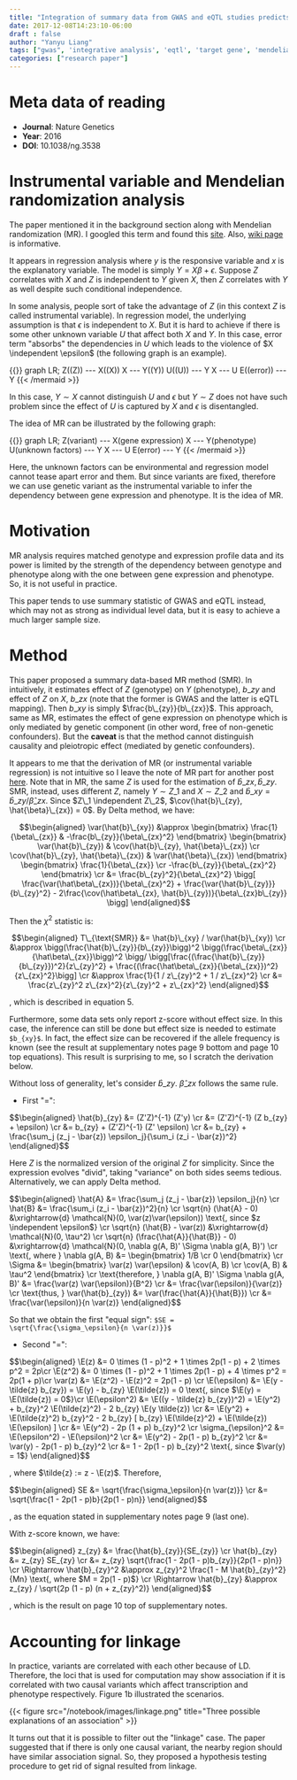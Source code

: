 ```yaml
---
title: "Integration of summary data from GWAS and eQTL studies predicts complex trait gene targets"
date: 2017-12-08T14:23:10-06:00
draft : false
author: "Yanyu Liang"
tags: ["gwas", 'integrative analysis', 'eqtl', 'target gene', 'mendelian randomization', 'causality']
categories: ["research paper"]
---
```


$$
\newcommand\independent{\perp\\!\\!\\!\\!\perp}
\newcommand\E{\text{E}}
\newcommand\cov{\text{Cov}}
\newcommand\var{\text{Var}}
$$

# Meta data of reading

* **Journal**: Nature Genetics
* **Year**: 2016
* **DOI**: 10.1038/ng.3538

# Instrumental variable and Mendelian randomization analysis

The paper mentioned it in the background section along with Mendelian randomization (MR). I googled this term and found this [site](http://www.statisticshowto.com/instrumental-variable/). Also, [wiki page](https://en.wikipedia.org/wiki/Instrumental_variables_estimation) is informative.


It appears in regression analysis where $y$ is the responsive variable and $x$ is the explanatory variable. The model is simply $Y = X \beta + \epsilon$. Suppose $Z$ correlates with $X$ and $Z$ is independent to $Y$ given $X$, then $Z$ correlates with $Y$ as well despite such conditional independence.


In some analysis, people sort of take the advantage of $Z$ (in this context $Z$ is called instrumental variable). In regression model, the underlying assumption is that $\epsilon$ is independent to $X$. But it is hard to achieve if there is some other unknown variable $U$ that affect both $X$ and $Y$. In this case, error term "absorbs" the dependencies in $U$ which leads to the violence of $X \independent \epsilon$ (the following graph is an example).

{{<mermaid align="center">}}
graph LR;
	Z((Z)) --- X((X))
    X --- Y((Y))
    U((U)) --- Y
    X --- U
    E((error)) --- Y
{{< /mermaid >}}

In this case, $Y \sim X$ cannot distinguish $U$ and $\epsilon$ but $Y \sim Z$ does not have such problem since the effect of $U$ is captured by $X$ and $\epsilon$ is disentangled.


The idea of MR can be illustrated by the following graph:

{{<mermaid align="center">}}
graph LR;
	Z(variant) --- X(gene expression)
    X --- Y(phenotype)
    U(unknown factors) --- Y
    X --- U
    E(error) --- Y
{{< /mermaid >}}

Here, the unknown factors can be environmental and regression model cannot tease apart error and them. But since variants are fixed, therefore we can use genetic variant as the instrumental variable to infer the dependency between gene expression and phenotype. It is the idea of MR.

# Motivation

MR analysis requires matched genotype and expression profile data and its power is limited by the strength of the dependency between genotype and phenotype along with the one between gene expression and phenotype. So, it is not useful in practice.

This paper tends to use summary statistic of GWAS and eQTL instead, which may not as strong as individual level data, but it is easy to achieve a much larger sample size.

# Method

This paper proposed a summary data-based MR method (SMR). In intuitively, it estimates effect of $Z$ (genotype) on $Y$ (phenotype), $b\_{zy}$ and effect of $Z$ on $X$, $b\_{zx}$ (note that the former is GWAS and the latter is eQTL mapping). Then $b\_{xy}$ is simply $\frac{b\_{zy}}{b\_{zx}}$. This approach, same as MR, estimates the effect of gene expression on phenotype which is only mediated by genetic component (in other word, free of non-genetic confounders). But the **caveat** is that the method cannot distinguish causality and pleiotropic effect (mediated by genetic confounders).

It appears to me that the derivation of MR (or instrumental variable regression) is not intuitive so I leave the note of MR part for another post [here](https://liangyy.github.io/notebook/posts/mendelian-randomization/#ivvar). Note that in MR, the same $Z$ is used for the estimation of $\hat{b}\_{zx}, \hat{b}\_{zy}$. SMR, instead, uses different $Z$, namely $Y \sim Z\_1$ and $X \sim Z\_2$ and $\hat{b}\_{xy} = \hat{b}\_{zy} / \hat{\beta}\_{zx}$. Since $Z\_1 \independent Z\_2$, $\cov(\hat{b}\_{zy}, \hat{\beta}\_{zx}) = 0$. By Delta method, we have:

$$\begin{aligned}
	\var(\hat{b}\_{xy}) &\approx \begin{bmatrix} \frac{1}{\beta\_{zx}} & -\frac{b\_{zy}}{\beta\_{zx}^2} \end{bmatrix} \begin{bmatrix} \var(\hat{b}\_{zy}) & \cov(\hat{b}\_{zy}, \hat{\beta}\_{zx}) \cr
	\cov(\hat{b}\_{zy}, \hat{\beta}\_{zx}) & \var(\hat{\beta}\_{zx}) \end{bmatrix}
	\begin{bmatrix} \frac{1}{\beta\_{zx}} \cr -\frac{b\_{zy}}{\beta\_{zx}^2} \end{bmatrix} \cr
	&= \frac{b\_{zy}^2}{\beta\_{zx}^2} \bigg[ \frac{\var(\hat\beta\_{zx})}{\beta\_{zx}^2} + \frac{\var{\hat{b}\_{zy}}}{b\_{zy}^2} - 2\frac{\cov(\hat\beta\_{zx}, \hat{b}\_{zy})}{\beta\_{zx}b\_{zy}} \bigg]
\end{aligned}$$

Then the $\chi^2$ statistic is:

$$\begin{aligned}
	T\_{\text{SMR}} &= \hat{b}\_{xy} / \var(\hat{b}\_{xy}) \cr
	&\approx \bigg(\frac{\hat{b}\_{zy}}{b\_{zy}}\bigg)^2 \bigg(\frac{\beta\_{zx}}{\hat\beta\_{zx}}\bigg)^2 \bigg/ \bigg[\frac{(\frac{\hat{b}\_{zy}}{b\_{zy}})^2}{z\_{zy}^2} + \frac{(\frac{\hat\beta\_{zx}}{\beta\_{zx}})^2}{z\_{zx}^2}\bigg] \cr
	&\approx \frac{1}{1 / z\_{zy}^2 + 1 / z\_{zx}^2} \cr
	&= \frac{z\_{zy}^2 z\_{zx}^2}{z\_{zy}^2 + z\_{zx}^2}
\end{aligned}$$

, which is described in equation 5.

Furthermore, some data sets only report z-score without effect size. In this case, the inference can still be done but effect size is needed to estimate `$b_{xy}$`. In fact, the effect size can be recovered if the allele frequency is known (see the result at supplementary notes page 9 bottom and page 10 top equations). This result is surprising to me, so I scratch the derivation below.

Without loss of generality, let's consider $\hat{b}\_{zy}$. $\hat\beta\_{zx}$ follows the same rule.

* First "=":

<div>$$\begin{aligned}
	\hat{b}_{zy} &= (Z'Z)^{-1} (Z'y) \cr
	&= (Z'Z)^{-1} (Z b_{zy} + \epsilon) \cr
	&= b_{zy} + (Z'Z)^{-1} (Z' \epsilon) \cr
	&= b_{zy} + \frac{\sum_j (z_j - \bar{z}) \epsilon_j}{\sum_i (z_i - \bar{z})^2}
\end{aligned}$$</div>

Here $Z$ is the normalized version of the original $Z$ for simplicity. Since the expression evolves "divid", taking "variance" on both sides seems tedious. Alternatively, we can apply Delta method.

<div>$$\begin{aligned}
	\hat{A} &= \frac{\sum_j (z_j - \bar{z}) \epsilon_j}{n} \cr
	\hat{B} &= \frac{\sum_i (z_i - \bar{z})^2}{n} \cr
	\sqrt{n} (\hat{A} - 0) &\xrightarrow{d} \mathcal{N}(0, \var(z)\var(\epsilon)) \text{, since $z \independent \epsilon$} \cr
	\sqrt{n} (\hat{B} - \var(z)) &\xrightarrow{d} \mathcal{N}(0, \tau^2) \cr
  \sqrt{n} (\frac{\hat{A}}{\hat{B}} - 0) &\xrightarrow{d} \mathcal{N}(0, \nabla g(A, B)' \Sigma \nabla g(A, B)') \cr
	\text{, where } \nabla g(A, B) &= \begin{bmatrix} 1/B \cr 0 \end{bmatrix} \cr
	\Sigma &= \begin{bmatrix} \var(z) \var(\epsilon) & \cov(A, B) \cr
														\cov(A, B) & \tau^2 \end{bmatrix} \cr
	\text{therefore, } \nabla g(A, B)' \Sigma \nabla g(A, B)' &= \frac{\var(z) \var(\epsilon)}{B^2} \cr
	&= \frac{\var(\epsilon)}{\var(z)} \cr
	\text{thus, } \var(\hat{b}_{zy}) &= \var(\frac{\hat{A}}{\hat{B}}) \cr
	&= \frac{\var(\epsilon)}{n \var(z)}
\end{aligned}$$</div>

So that we obtain the first "equal sign": `$SE = \sqrt{\frac{\sigma_\epsilon}{n \var(z)}}$`

* Second "=":

<div>$$\begin{aligned}
	\E(z) &= 0 \times (1 - p)^2 + 1 \times 2p(1 - p) + 2 \times p^2 = 2p\cr
	\E(z^2) &= 0 \times (1 - p)^2 + 1 \times 2p(1 - p) + 4 \times p^2 = 2p(1 + p)\cr
	\var(z) &= \E(z^2) - \E(z)^2 = 2p(1 - p) \cr
	\E(\epsilon) &= \E(y - \tilde{z} b_{zy}) = \E(y) - b_{zy} \E(\tilde{z}) = 0 \text{, since $\E(y) = \E(\tilde{z}) = 0$}\cr
	\E(\epsilon^2) &= \E((y - \tilde{z} b_{zy})^2) = \E(y^2) + b_{zy}^2 \E(\tilde{z}^2) - 2 b_{zy} \E(y \tilde{z})  \cr
	&= \E(y^2) + \E(\tilde{z}^2) b_{zy}^2 - 2 b_{zy} [ b_{zy} \E(\tilde{z}^2) + \E(\tilde{z}) \E(\epsilon) ] \cr
	&= \E(y^2) - 2p (1 + p) b_{zy}^2 \cr
	\sigma_{\epsilon}^2 &= \E(\epsilon^2) - \E(\epsilon)^2 \cr
	&= \E(y^2) - 2p(1 - p) b_{zy}^2 \cr
	&= \var(y) - 2p(1 - p) b_{zy}^2 \cr
	&= 1 - 2p(1 - p) b_{zy}^2 \text{, since $\var(y) = 1$}
\end{aligned}$$</div>

, where $\tilde{z} := z - \E(z)$. Therefore,

<div>$$\begin{aligned}
	SE &= \sqrt{\frac{\sigma_\epsilon}{n \var(z)}} \cr
	&= \sqrt{\frac{1 - 2p(1 - p)b}{2p(1 - p)n}}
\end{aligned}$$</div>

, as the equation stated in supplementary notes page 9 (last one).

With z-score known, we have:

<div>$$\begin{aligned}
	z_{zy} &= \frac{\hat{b}_{zy}}{SE_{zy}} \cr
	\hat{b}_{zy} &= z_{zy} SE_{zy} \cr
	&= z_{zy} \sqrt{\frac{1 - 2p(1 - p)b_{zy}}{2p(1 - p)n}} \cr
	\Rightarrow \hat{b}_{zy}^2 &\approx z_{zy}^2 \frac{1 - M \hat{b}_{zy}^2}{Mn} \text{, where $M = 2p(1 - p)$} \cr
	\Rightarrow \hat{b}_{zy} &\approx z_{zy} / \sqrt{2p (1 - p) (n + z_{zy}^2)}
\end{aligned}$$</div>

, which is the result on page 10 top of supplementary notes.

# Accounting for linkage

In practice, variants are correlated with each other because of LD. Therefore, the loci that is used for computation may show association if it is correlated with two causal variants which affect transcription and phenotype respectively. Figure 1b illustrated the scenarios.  

{{< figure src="/notebook/images/linkage.png" title="Three possible explanations of an association" >}}

It turns out that it is possible to filter out the "linkage" case. The paper suggested that if there is only one causal variant, the nearby region should have similar association signal. So, they proposed a hypothesis testing procedure to get rid of signal resulted from linkage. 
